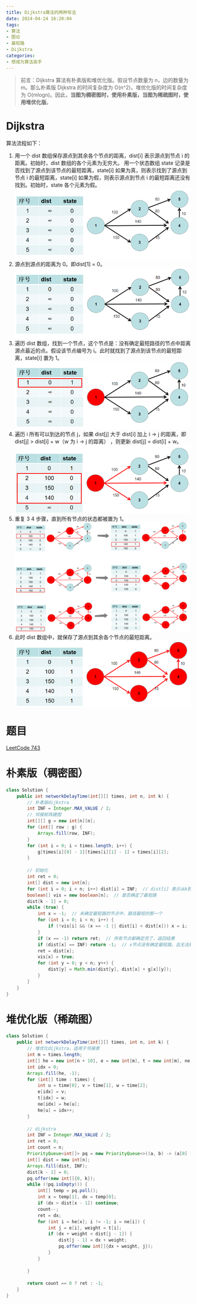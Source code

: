 ```yaml
---
title: Dijkstra算法的两种写法
date: 2024-04-24 16:20:04
tags:
- 算法
- 图论
- 最短路
- Dijkstra
categories:
- 想成为算法高手
---
```


> 前言：Dijkstra 算法有朴素版和堆优化版。假设节点数量为 n，边的数量为 m。那么朴素版 Dijkstra 的时间复杂度为 O(n^2)，堆优化版的时间复杂度为 O(mlogn)。因此，**当图为稠密图时，使用朴素版，当图为稀疏图时，使用堆优化版**。

# Dijkstra

算法流程如下：

1. 用一个 dist 数组保存源点到其余各个节点的距离，dist[i] 表示源点到节点 i 的距离。初始时，dist 数组的各个元素为无穷大。
	用一个状态数组 state 记录是否找到了源点到该节点的最短距离，state[i] 如果为真，则表示找到了源点到节点 i 的最短距离，state[i] 如果为假，则表示源点到节点 i 的最短距离还没有找到。初始时，state 各个元素为假。
	![算法流程图-1](./Dijkstra算法的两种写法/Dijkstra算法流程图1.png)
2. 源点到源点的距离为 0。即dist[1] = 0。
	![算法流程图-2](./Dijkstra算法的两种写法/Dijkstra算法流程图2.png)
3. 遍历 dist 数组，找到一个节点，这个节点是：没有确定最短路径的节点中距离源点最近的点。假设该节点编号为 i。此时就找到了源点到该节点的最短距离，state[i] 置为 1。
	![算法流程图-3](./Dijkstra算法的两种写法/Dijkstra算法流程图3.png)
4. 遍历 i 所有可以到达的节点 j，如果 dist[j] 大于 dist[i] 加上 i -> j 的距离，即 dist[j] > dist[i] + w（w 为 i -> j 的距离） ，则更新 dist[j] = dist[i] + w。
	![算法流程图-4](./Dijkstra算法的两种写法/Dijkstra算法流程图4.png)
5. 重复 3 4 步骤，直到所有节点的状态都被置为 1。
	![算法流程图-5](./Dijkstra算法的两种写法/Dijkstra算法流程图5.png)
6. 此时 dist 数组中，就保存了源点到其余各个节点的最短距离。
	![算法流程图-6](./Dijkstra算法的两种写法/Dijkstra算法流程图6.png)



# 题目

[LeetCode 743](https://leetcode.cn/problems/network-delay-time/description/)



# 朴素版（稠密图）

```java
class Solution {
    public int networkDelayTime(int[][] times, int n, int k) {
        // 朴素版dijkstra
        int INF = Integer.MAX_VALUE / 2;
        // 邻接矩阵建图
        int[][] g = new int[n][n];
        for (int[] row : g) {
            Arrays.fill(row, INF);
        }
        for (int i = 0; i < times.length; i++) {
            g[times[i][0] - 1][times[i][1] - 1] = times[i][2];
        }

        // 初始化
        int ret = 0;
        int[] dist = new int[n];
        for (int i = 0; i < n; i++) dist[i] = INF;  // dist[i] 表示从k到i的最短路径
        boolean[] vis = new boolean[n];  // 是否确定了最短路
        dist[k - 1] = 0;
        while (true) {
            int x = -1;  // 未确定最短路的节点中，路径最短的那一个
            for (int i = 0; i < n; i++) {
                if (!vis[i] && (x == -1 || dist[i] < dist[x])) x = i;
            }
            if (x == -1) return ret;  // 所有节点都确定完了，返回结果
            if (dist[x] == INF) return -1;  // x节点没有确定最短路，且无法到达
            ret = dist[x];
            vis[x] = true;
            for (int y = 0; y < n; y++) {
                dist[y] = Math.min(dist[y], dist[x] + g[x][y]);
            }
        }
    }
}
```



# 堆优化版（稀疏图）

```java
class Solution {
    public int networkDelayTime(int[][] times, int n, int k) {
        // 堆优化dijkstra，适用于邻接表
        int m = times.length;
        int[] he = new int[n + 10], e = new int[m], t = new int[m], ne = new int[m];
        int idx = 0;
        Arrays.fill(he, -1);
        for (int[] time : times) {
            int u = time[0], v = time[1], w = time[2];
            e[idx] = v;
            t[idx] = w;
            ne[idx] = he[u];
            he[u] = idx++;
        }

        // dijkstra
        int INF = Integer.MAX_VALUE / 2;
        int ret = 0;
        int count = n;
        PriorityQueue<int[]> pq = new PriorityQueue<>((a, b) -> (a[0] - b[0]));
        int[] dist = new int[n];
        Arrays.fill(dist, INF);
        dist[k - 1] = 0;
        pq.offer(new int[]{0, k});
        while (!pq.isEmpty()) {
            int[] temp = pq.poll();
            int x = temp[1], dx = temp[0];
            if (dx > dist[x - 1]) continue;
            count--;
            ret = dx;
            for (int i = he[x]; i != -1; i = ne[i]) {
                int j = e[i], weight = t[i];
                if (dx + weight < dist[j - 1]) {
                    dist[j - 1] = dx + weight;
                    pq.offer(new int[]{dx + weight, j});
                }
            }

        }

        return count == 0 ? ret : -1;
    }
}
```

